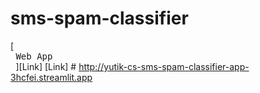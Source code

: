 # sms-spam-classifier
[<kbd> <br> Web App <br> </kbd>][Link]
[Link] # http://yutik-cs-sms-spam-classifier-app-3hcfei.streamlit.app
